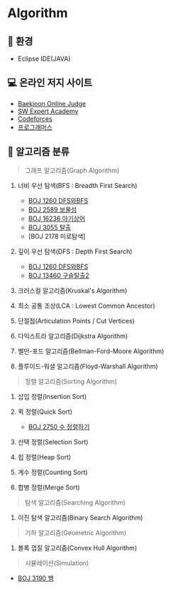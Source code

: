 # Algorithm
:mag_right: 환경
---------------------------------------
- Eclipse IDE(JAVA)

:computer: 온라인 저지 사이트
---------------------------------------
- [Baekjoon Online Judge](https://www.acmicpc.net/)
- [SW Expert Academy](https://www.swexpertacademy.com/)
- [Codeforces](https://codeforces.com/)
- [프로그래머스](https://programmers.co.kr/)

:book: 알고리즘 분류
---------------------------------------
> 그래프 알고리즘(Graph Algorithm)
1. 너비 우선 탐색(BFS : Breadth First Search)
   - [BOJ 1260 DFS와BFS](https://github.com/hjkim/Algorithm/blob/master/src/GrapeAlgorithm/DFSBFS/BOJ_1260_DFSandBFS.java)
   - [BOJ 2589 보물섬](https://github.com/hjkim/Algorithm/blob/master/src/GrapeAlgorithm/DFSBFS/BOJ_2589_TreasureIsland.java)
   - [BOJ 16236 아기상어](https://github.com/hjkim/Algorithm/blob/master/src/GrapeAlgorithm/DFSBFS/BOJ_16236_BabyShark.java)
   - [BOJ 3055 탈출](https://github.com/hjkim/Algorithm/blob/master/src/GrapeAlgorithm/DFSBFS/BOJ_3055_Escape.java)
   - [BOJ 2178 미로탐색]
2. 깊이 우선 탐색(DFS : Depth First Search)
   - [BOJ 1260 DFS와BFS](https://github.com/hjkim/Algorithm/blob/master/src/GrapeAlgorithm/DFSBFS/BOJ_1260_DFSandBFS.java)
   - [BOJ 13460 구슬탈출2](https://github.com/hjkim/Algorithm/blob/master/src/GrapeAlgorithm/DFSBFS/BOJ_13460_BeadEscape2.java)
3. 크러스컬 알고리즘(Kruskal's Algorithm)

4. 최소 공통 조상(LCA : Lowest Common Ancestor)

5. 단절점(Articulation Points / Cut Vertices)

6. 다익스트라 알고리즘(Dijkstra Algorithm)

7. 벨만-포드 알고리즘(Bellman-Ford-Moore Algorithm)

8. 플루이드-워셜 알고리즘(Floyd-Warshall Algorithm)
 
> 정렬 알고리즘(Sorting Algorithm)
1. 삽입 정렬(Insertion Sort)

2. 퀵 정렬(Quick Sort)
   - [BOJ 2750 수 정렬하기](https://github.com/hjkim/Algorithm/blob/master/src/SortingAlgorithm/QuickSort/BOJ_2750_SortingNumber_QuickSort.java)
3. 선택 정렬(Selection Sort)

4. 힙 정렬(Heap Sort)

5. 계수 정렬(Counting Sort)

6. 합병 정렬(Merge Sort)

> 탐색 알고리즘(Searching Algorithm)
1. 이진 탐색 알고리즘(Binary Search Algorithm)

> 기하 알고리즘(Geometric Algorithm)
1. 볼록 껍질 알고리즘(Convex Hull Algorithm)

> 시뮬레이션(Simulation)
   - [BOJ 3190 뱀](https://github.com/hjkim/Algorithm/blob/master/src/Simulation/BOJ_3190_Snake.java)
   
